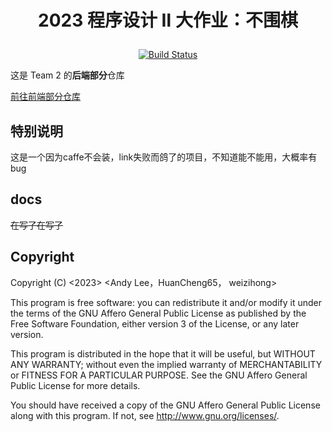 # <p align="center">2023 程序设计 Ⅱ 大作业：不围棋</p>
<p align="center">
    <a href="https://github.com/The-Goo-Goo-Gang/nogo-backend/actions/workflows/xmake.yml">
        <img alt="Build Status" src="https://github.com/The-Goo-Goo-Gang/nogo-backend/actions/workflows/xmake.yml/badge.svg">
    </a>
</p>

这是 Team 2 的<strong>后端部分</strong>仓库

<a href="https://github.com/The-Goo-Goo-Gang/nogo-frontend">前往前端部分仓库</a>

## 特别说明
这是一个因为caffe不会装，link失败而鸽了的项目，不知道能不能用，大概率有bug

## docs

~~在写了在写了~~

## Copyright
Copyright (C) <2023>  <Andy Lee，HuanCheng65， weizihong>

This program is free software: you can redistribute it and/or modify
it under the terms of the GNU Affero General Public License as published
by the Free Software Foundation, either version 3 of the License, or
any later version.

This program is distributed in the hope that it will be useful,
but WITHOUT ANY WARRANTY; without even the implied warranty of
MERCHANTABILITY or FITNESS FOR A PARTICULAR PURPOSE.  See the
GNU Affero General Public License for more details.

You should have received a copy of the GNU Affero General Public License
along with this program.  If not, see <http://www.gnu.org/licenses/>.